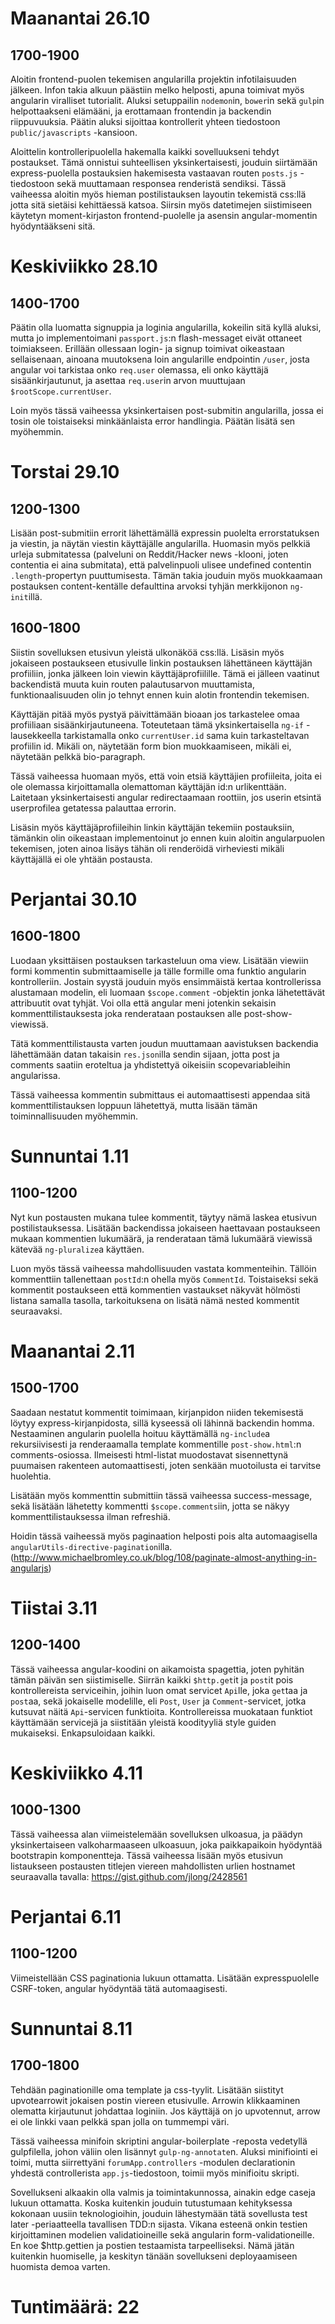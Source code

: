 # Maanantai 26.10
## 1700-1900
Aloitin frontend-puolen tekemisen angularilla projektin infotilaisuuden jälkeen. Infon takia alkuun päästiin melko helposti, apuna toimivat myös angularin viralliset tutorialit. Aluksi setuppailin `nodemon`in, `bower`in sekä `gulp`in helpottaakseni elämääni, ja erottamaan frontendin ja backendin riippuvuuksia. Päätin aluksi sijoittaa kontrollerit yhteen tiedostoon `public/javascripts` -kansioon.

Aloittelin kontrolleripuolella hakemalla kaikki sovelluukseni tehdyt postaukset. Tämä onnistui suhteellisen yksinkertaisesti, jouduin siirtämään express-puolella postauksien hakemisesta vastaavan routen `posts.js` -tiedostoon sekä muuttamaan responsea renderistä sendiksi. Tässä vaiheessa aloitin myös hieman postilistauksen layoutin tekemistä css:llä jotta sitä sietäisi kehittäessä katsoa. Siirsin myös datetimejen siistimiseen käytetyn moment-kirjaston frontend-puolelle ja asensin angular-momentin hyödyntääkseni sitä.

# Keskiviikko 28.10
## 1400-1700
Päätin olla luomatta signuppia ja loginia angularilla, kokeilin sitä kyllä aluksi, mutta jo implementoimani `passport.js`:n flash-messaget eivät ottaneet toimiakseen. Erillään ollessaan login- ja signup toimivat oikeastaan sellaisenaan, ainoana muutoksena loin angularille endpointin `/user`, josta angular voi tarkistaa onko `req.user` olemassa, eli onko käyttäjä sisäänkirjautunut, ja asettaa `req.user`in arvon muuttujaan `$rootScope.currentUser`.

Loin myös tässä vaiheessa yksinkertaisen post-submitin angularilla, jossa ei tosin ole toistaiseksi minkäänlaista error handlingia. Päätän lisätä sen myöhemmin.

# Torstai 29.10
## 1200-1300
Lisään post-submitiin errorit lähettämällä expressin puolelta errorstatuksen ja viestin, ja näytän viestin käyttäjälle angularilla. Huomasin myös pelkkiä urleja submitatessa (palveluni on Reddit/Hacker news -klooni, joten contentia ei aina submitata), että palvelinpuoli ulisee undefined contentin `.length`-propertyn puuttumisesta. Tämän takia jouduin myös muokkaamaan postauksen content-kentälle defaulttina arvoksi tyhjän merkkijonon `ng-init`illä.

## 1600-1800
Siistin sovelluksen etusivun yleistä ulkonäköä css:llä. Lisäsin myös jokaiseen postaukseen etusivulle linkin postauksen lähettäneen käyttäjän profiiliin, jonka jälkeen loin viewin käyttäjäprofiilille. Tämä ei jälleen vaatinut backendistä muuta kuin routen palautusarvon muuttamista, funktionaalisuuden olin jo tehnyt ennen kuin alotin frontendin tekemisen.

Käyttäjän pitää myös pystyä päivittämään bioaan jos tarkastelee omaa profiiliaan sisäänkirjautuneena. Toteutetaan tämä yksinkertaisella `ng-if` -lausekkeella tarkistamalla onko `currentUser.id` sama kuin tarkasteltavan profiilin id. Mikäli on, näytetään form bion muokkaamiseen, mikäli ei, näytetään pelkkä bio-paragraph.

Tässä vaiheessa huomaan myös, että voin etsiä käyttäjien profiileita, joita ei ole olemassa kirjoittamalla olemattoman käyttäjän id:n urlikenttään. Laitetaan yksinkertaisesti angular redirectaamaan roottiin, jos userin etsintä userprofilea getatessa palauttaa errorin.

Lisäsin myös käyttäjäprofiileihin linkin käyttäjän tekemiin postauksiin, tämänkin olin oikeastaan implementoinut jo ennen kuin aloitin angularpuolen tekemisen, joten ainoa lisäys tähän oli renderöidä virheviesti mikäli käyttäjällä ei ole yhtään postausta.

# Perjantai 30.10
## 1600-1800
Luodaan yksittäisen postauksen tarkasteluun oma view. Lisätään viewiin formi kommentin submittaamiselle ja tälle formille oma funktio angularin kontrolleriin. Jostain syystä jouduin myös ensimmäistä kertaa kontrollerissa alustamaan modelin, eli luomaan `$scope.comment` -objektin jonka lähetettävät attribuutit ovat tyhjät. Voi olla että angular meni jotenkin sekaisin kommenttilistauksesta joka renderataan postauksen alle post-show-viewissä.

Tätä kommenttilistausta varten joudun muuttamaan aavistuksen backendia lähettämään datan takaisin `res.json`illa sendin sijaan, jotta post ja comments saatiin eroteltua ja yhdistettyä oikeisiin scopevariableihin angularissa.

Tässä vaiheessa kommentin submittaus ei automaattisesti appendaa sitä kommenttilistauksen loppuun lähetettyä, mutta lisään tämän toiminnallisuuden myöhemmin.

# Sunnuntai 1.11
## 1100-1200
Nyt kun postausten mukana tulee kommentit, täytyy nämä laskea etusivun postilistauksessa. Lisätään backendissa jokaiseen haettavaan postaukseen mukaan kommentien lukumäärä, ja renderataan tämä lukumäärä viewissä kätevää `ng-pluralize`a käyttäen.

Luon myös tässä vaiheessa mahdollisuuden vastata kommenteihin. Tällöin kommenttiin tallenettaan `postId`:n ohella myös `CommentId`. Toistaiseksi sekä kommentit postaukseen että kommentien vastaukset näkyvät hölmösti listana samalla tasolla, tarkoituksena on lisätä nämä nested kommentit seuraavaksi.


# Maanantai 2.11
## 1500-1700
Saadaan nestatut kommentit toimimaan, kirjanpidon niiden tekemisestä löytyy express-kirjanpidosta, sillä kyseessä oli lähinnä backendin homma. Nestaaminen angularin puolella hoituu käyttämällä `ng-include`a rekursiivisesti ja renderaamalla template kommentille `post-show.html`:n comments-osiossa. Ilmeisesti html-listat muodostavat sisennettynä puumaisen rakenteen automaattisesti, joten senkään muotoilusta ei tarvitse huolehtia.

Lisätään myös kommenttin submittiin tässä vaiheessa success-message, sekä lisätään lähetetty kommentti `$scope.comments`iin, jotta se näkyy kommenttilistauksessa ilman refreshiä.

Hoidin tässä vaiheessä myös paginaation helposti pois alta automaagisella `angularUtils-directive-pagination`illa. (http://www.michaelbromley.co.uk/blog/108/paginate-almost-anything-in-angularjs)

# Tiistai 3.11
## 1200-1400
Tässä vaiheessa angular-koodini on aikamoista spagettia, joten pyhitän tämän päivän sen siistimiselle. Siirrän kaikki `$http.get`it ja `post`it pois kontrollereista serviceihin, joihin luon omat servicet `Api`lle, joka `get`taa ja `post`aa, sekä jokaiselle modelille, eli `Post`, `User` ja `Comment`-servicet, jotka kutsuvat näitä `Api`-servicen funktioita. Kontrollereissa muokataan funktiot käyttämään servicejä ja siistitään yleistä koodityyliä style guiden mukaiseksi. Enkapsuloidaan kaikki.

# Keskiviikko 4.11
## 1000-1300

Tässä vaiheessa alan viimeistelemään sovelluksen ulkoasua, ja päädyn yksinkertaiseen valkoharmaaseen ulkoasuun, joka paikkapaikoin hyödyntää bootstrapin komponentteja. Tässä vaiheessa lisään myös etusivun listaukseen postausten titlejen viereen mahdollisten urlien hostnamet seuraavalla tavalla:
https://gist.github.com/jlong/2428561

# Perjantai 6.11
## 1100-1200
Viimeistellään CSS paginationia lukuun ottamatta. Lisätään expresspuolelle CSRF-token, angular hyödyntää tätä automaagisesti.

# Sunnuntai 8.11
## 1700-1800
Tehdään paginationille oma template ja css-tyylit. Lisätään siistityt upvotearrowit jokaisen postin viereen etusivulle. Arrowin klikkaaminen olematta kirjautunut johdattaa loginiin. Jos käyttäjä on jo upvotennut, arrow ei ole linkki vaan pelkkä span jolla on tummempi väri.

Tässä vaiheessa minifoin skriptini angular-boilerplate -reposta vedetyllä gulpfilella, johon väliin olen lisännyt `gulp-ng-annotate`n. Aluksi minifiointi ei toimi, mutta siirrettyäni `forumApp.controllers` -modulen declarationin yhdestä controllerista `app.js`-tiedostoon, toimii myös minifioitu skripti.

Sovellukseni alkaakin olla valmis ja toimintakunnossa, ainakin edge caseja lukuun ottamatta. Koska kuitenkin jouduin tutustumaan kehityksessa kokonaan uusiin teknologioihin, jouduin lähestymään tätä sovellusta test later -periaatteella tavallisen TDD:n sijasta. Vikana esteenä onkin testien kirjoittaminen modelien validatioineille sekä angularin form-validationeille. En koe $http.gettien ja postien testaamista tarpeelliseksi. Nämä jätän kuitenkin huomiselle, ja keskityn tänään sovellukseni deployaamiseen huomista demoa varten.

# Tuntimäärä: 22
